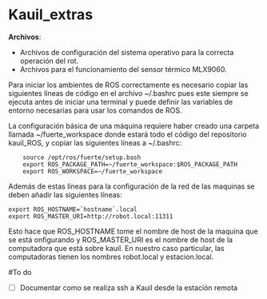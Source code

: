 Kauil_extras
============

**Archivos**:

-  Archivos de configuración del sistema operativo para la correcta operación del rot.
-  Archivos para el funcionamiento del sensor térmico MLX9060.


Para iniciar los ambientes de ROS correctamente es necesario copiar las
siguientes líneas de código en el archivo ~/.bashrc pues este siempre se
ejecuta antes de iniciar una terminal y puede definir las variables de
entorno necesarias para usar los comandos de ROS.

La configuración básica de una máquina requiere haber creado una carpeta
llamada ~/fuerte_workspace donde estará todo el código del repositorio
kauil_ROS, y copiar las siguientes líneas a ~/.bashrc:

        source /opt/ros/fuerte/setup.bash
        export ROS_PACKAGE_PATH=~/fuerte_workspace:$ROS_PACKAGE_PATH
        export ROS_WORKSPACE=~/fuerte_workspace

Además de estas líneas para la configuración de la red de las maquinas se
deben añadir las siguientes líneas:

    

    export ROS_HOSTNAME=`hostname`.local
    export ROS_MASTER_URI=http://robot.local:11311

Esto hace que ROS_HOSTNAME tome el nombre de host de la maquina que se está onfigurando y ROS_MASTER_URI es el nombre de host de la computadora que está sobre kauil. En nuestro caso particular, las computadoras tienen los nombres robot.local y estacion.local.

#To do

- [ ] Documentar como se realiza ssh a Kauil desde la estación remota 
